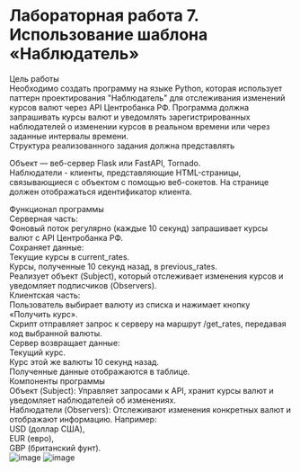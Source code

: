 # Лабораторная работа 7. Использование шаблона «Наблюдатель»
Цель работы  
Необходимо создать программу на языке Python, которая использует паттерн проектирования "Наблюдатель" для отслеживания изменений курсов валют через API Центробанка РФ. Программа должна запрашивать курсы валют и уведомлять зарегистрированных наблюдателей о изменении курсов в реальном времени или через заданные интервалы времени.  
Структура реализованного задания должна представлять  

Объект — веб-сервер Flask или FastAPI, Tornado.  
Наблюдатели - клиенты, представляющие HTML-страницы, связывающиеся с объектом с помощью веб-сокетов. На странице должен отображаться идентификатор клиента.  

Функционал программы  
Серверная часть:  
Фоновый поток регулярно (каждые 10 секунд) запрашивает курсы валют с API Центробанка РФ.  
Сохраняет данные:  
Текущие курсы в current_rates.  
Курсы, полученные 10 секунд назад, в previous_rates.  
Реализует объект (Subject), который отслеживает изменения курсов и уведомляет подписчиков (Observers).  
Клиентская часть:  
Пользователь выбирает валюту из списка и нажимает кнопку «Получить курс».  
Скрипт отправляет запрос к серверу на маршрут /get_rates, передавая код выбранной валюты.  
Сервер возвращает данные:  
Текущий курс.  
Курс этой же валюты 10 секунд назад.  
Полученные данные отображаются в таблице.  
Компоненты программы  
Объект (Subject): Управляет запросами к API, хранит курсы валют и уведомляет наблюдателей об изменениях.  
Наблюдатели (Observers): Отслеживают изменения конкретных валют и отображают информацию. Например:  
USD (доллар США),  
EUR (евро),  
GBP (британский фунт).  
![image](https://github.com/user-attachments/assets/3fc71488-8035-4d22-98cb-a3eb16f01d91)
![image](https://github.com/user-attachments/assets/0f44ff69-d134-4927-84e2-5c42dc577707)

